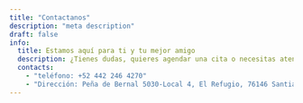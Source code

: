 ```yaml
---
title: "Contactanos"
description: "meta description"
draft: false
info:
  title: Estamos aquí para ti y tu mejor amigo
  description: ¿Tienes dudas, quieres agendar una cita o necesitas atención para tu mascota? En RefugiaDogs estaremos encantados de ayudarte. Nuestro equipo está listo para ofrecerte un servicio amable, rápido y profesional.
  contacts:
    - "teléfono: +52 442 246 4270"
    - "Dirección: Peña de Bernal 5030-Local 4, El Refugio, 76146 Santiago de Querétaro, Qro."
---
```

